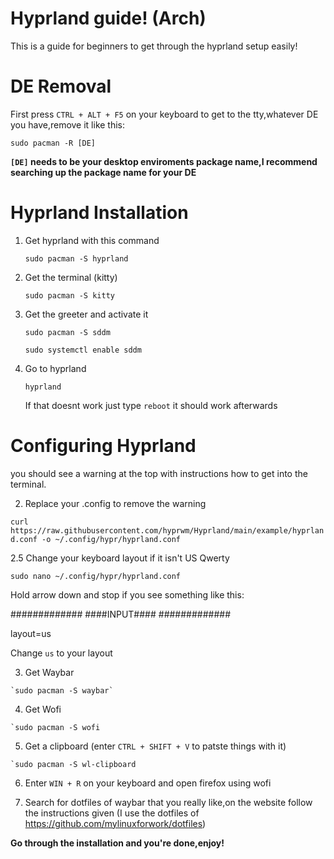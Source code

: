# Hyprland guide! (Arch)
This is a guide for beginners to get through the hyprland setup easily!

# DE Removal

First press `CTRL + ALT + F5` on your keyboard to get to the tty,whatever DE you have,remove it like this:

`sudo pacman -R [DE]`

**`[DE]` needs to be your desktop enviroments package name,I recommend searching up the package name for your DE**

# Hyprland Installation

1. Get hyprland with this command

   `sudo pacman -S hyprland`

2. Get the terminal (kitty)

   `sudo pacman -S kitty`

3. Get the greeter and activate it

   `sudo pacman -S sddm`

   `sudo systemctl enable sddm`

4. Go to hyprland

   `hyprland`

   If that doesnt work just type `reboot` it should work afterwards
# Configuring Hyprland


you should see a warning at the top with instructions how to get into the terminal.

2. Replace your .config to remove the warning

 `curl https://raw.githubusercontent.com/hyprwm/Hyprland/main/example/hyprland.conf -o ~/.config/hypr/hyprland.conf`

2.5 Change your keyboard layout if it isn't US Qwerty
   
   `sudo nano ~/.config/hypr/hyprland.conf`

   Hold arrow down and stop if you see something like this: 

   #############
   ####INPUT####
   #############

  layout=us


  Change `us` to your layout

  3. Get Waybar

    `sudo pacman -S waybar`

  4. Get Wofi

    `sudo pacman -S wofi

  5. Get a clipboard (enter `CTRL + SHIFT + V` to patste things with it)

    `sudo pacman -S wl-clipboard
  
  6. Enter `WIN + R` on your keyboard and open firefox using wofi
  
  7. Search for dotfiles of waybar that you really like,on the website follow the instructions given (I use the dotfiles of https://github.com/mylinuxforwork/dotfiles)

**Go through the installation and you're done,enjoy!**

